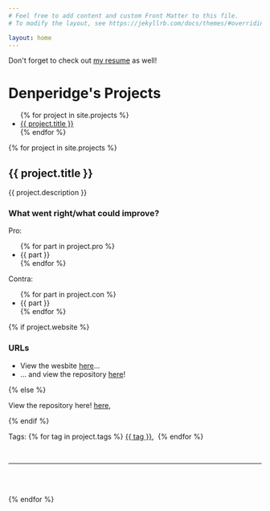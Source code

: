 ```yaml
---
# Feel free to add content and custom Front Matter to this file.
# To modify the layout, see https://jekyllrb.com/docs/themes/#overriding-theme-defaults

layout: home
---
```


<p>Don't forget to check out <a href="https://resume.denperidge.com/">my resume</a> as well!</p>

<h1>Denperidge's Projects</h1>
<ul>
{% for project in site.projects %}
<li><a href="#{{ project.slug }}">{{ project.title }}</a></li>
{% endfor %}
</ul>

{% for project in site.projects %}

<h2 id="{{ project.slug }}">{{ project.title }}</h2>

<a href="https://github.com/{{ project.repoowner }}/{{ project.reponame }}" target="_blank">
    <object data="https://gh-card.dev/repos/{{ project.repoowner }}/{{ project.reponame }}.svg"></object>
</a>

<p>{{ project.description }}</p>



<h3>What went right/what could improve?</h3>
<p>Pro:</p>
<ul>
    {% for part in project.pro %}
    <li>{{ part }}</li>
    {% endfor %}
</ul>

<p>Contra:</p>
<ul>
    {% for part in project.con %}
    <li>{{ part }}</li>
    {% endfor %}
</ul>


{% if project.website %}
<h3>URLs</h3>
<ul>
    <li>View the wesbite <a href="{{ project.website }}">here</a>...</li>
    <li>... and view the repository <a href="https://github.com/{{ project.repoowner }}/{{ project.reponame }}" target="_blank">here</a>!</li>
</ul>
{% else %}
<p>View the repository here! <a href="https://github.com/{{ project.repoowner }}/{{ project.reponame }}" target="_blank">here</a>,</p>
{% endif %}

<p>Tags: 
    {% for tag in project.tags %}
    <a href="tag?{{ tag }}">{{ tag }}</a>,&nbsp;
    {% endfor %}
</p>

<br>


---


<br><br>

{% endfor %}
